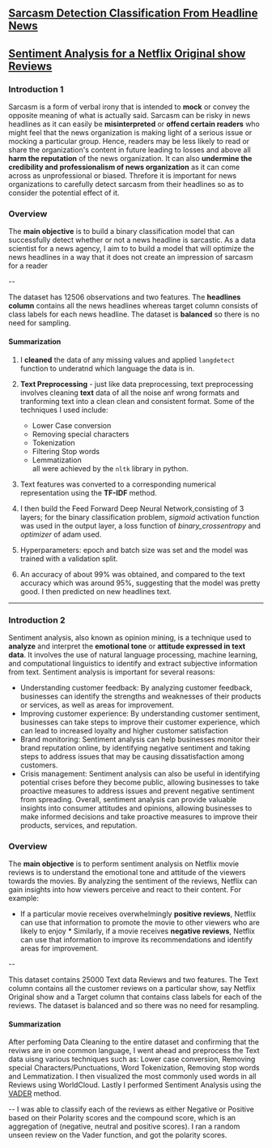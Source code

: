 ## [Sarcasm Detection Classification From Headline News](#Introduction-1)
## [Sentiment Analysis for a Netflix Original show Reviews](#Introduction-2)
### Introduction 1

Sarcasm is a form of verbal irony that is intended to **mock** or convey the opposite meaning of what is actually said. Sarcasm can be risky in news headlines as it can
easily be **misinterpreted** or **offend certain readers** who might feel that the news organization is making light of a serious issue or mocking a particular group.
Hence, readers may be less likely to read or share the organization's content in future leading to losses and above all **harm the reputation**
of the news organization. It can also **undermine the credibility and professionalism of news organization** as it can come across as
unprofessional or biased. Threfore it is important for news organizations to carefully detect sarcasm from their headlines so as to consider the potential effect of it.

### Overview

The **main objective** is to build a binary classification model that can successfully detect 
whether or not a news headline is sarcastic. As a data scientist for a news agency, I aim to to build a model
that will optimize the news headlines in a way that it does not create an impression of sarcasm for a reader

--

The dataset has 12506 observations and two features. The **headlines column** contains all the news headlines whereas target column consists of class labels for each news headline.
The dataset is **balanced** so there is no need for sampling.
#### Summarization
1. I **cleaned** the data of any missing values and applied `langdetect` function to underatnd which language the data is in.
2. **Text Preprocessing** - just like data preprocessing, text preprocessing involves cleaning **text** data of all the noise anf wrong formats and tranforming text into a clean
clean and consistent format. Some of the techniques I used include: 
    * Lower Case conversion
    * Removing special characters
    * Tokenization
    * Filtering Stop words
    * Lemmatization                                                                    
all were achieved by the `nltk` library in python.

3. Text features was converted to a corresponding numerical representation using the **TF-IDF** method.
4. I then build the Feed Forward Deep Neural Network,consisting of 3 layers; for the binary classification problem, *sigmoid* activation function was used in the output
layer, a loss function of *binary_crossentropy* and *optimizer* of adam used.
5. Hyperparameters: epoch and batch size was set and the model was trained with a validation split.
6. An accuracy of about 99% was obtained, and compared to the text accuracy which was around 95%, suggesting that the model was pretty good. I then predicted on new headlines
text.
---

### Introduction 2
Sentiment analysis, also known as opinion mining, is a technique used to **analyze** and interpret the **emotional tone** or **attitude expressed in text data**.
It involves the use of natural language processing, machine learning, and computational linguistics to identify and extract subjective information from text.
Sentiment analysis is important for several reasons:
   * Understanding customer feedback: By analyzing customer feedback, businesses can identify the strengths and weaknesses of their products or services, as well as        areas for improvement.
   * Improving customer experience: By understanding customer sentiment, businesses can take steps to improve their customer experience, which can lead to increased        loyalty and higher customer satisfaction
   * Brand monitoring: Sentiment analysis can help businesses monitor their brand reputation online, by identifying negative sentiment and taking steps to address          issues that may be causing dissatisfaction among customers.
   * Crisis management: Sentiment analysis can also be useful in identifying potential crises before they become public, allowing businesses to take proactive measures      to address issues and prevent negative sentiment from spreading.
Overall, sentiment analysis can provide valuable insights into consumer attitudes and opinions, allowing businesses to make informed decisions and take proactive measures to improve their products, services, and reputation.
### Overview

The **main objective** is to perform sentiment analysis on Netflix movie reviews is to understand the emotional tone and attitude of the viewers towards the movies. By analyzing the sentiment of the reviews, Netflix can gain insights into how viewers perceive and react to their content.
For example:
   * If a particular movie receives overwhelmingly **positive reviews**, Netflix can use that information to promote the movie to other viewers who are likely to enjoy    * Similarly, if a movie receives **negative reviews**, Netflix can use that information to improve its recommendations and identify areas for improvement.
  
--

This dataset contains 25000 Text data Reviews and two features. The Text column contains all the customer reviews on a particular show, say Netflix Original show and a Target column that contains class labels for each of the reviews. The dataset is balanced and so there was no need for resampling.
#### Summarization

After perfoming Data Cleaning to the entire dataset and confirming that the reviws are in one common language, I went ahead and preprocess the Text data uisng various techniques such as: Lower case conversion, Removing special Characters/Punctuations, Word Tokenization, Removing stop words and Lemmatization.
I then visualized the most commonly used words in all Reviews using WorldCloud.
Lastly I performed Sentiment Analysis using the [VADER](https://towardsdatascience.com/sentimental-analysis-using-vader-a3415fef7664) method.

--
I was able to classify each of the reviews as either Negative or Positive based on their Polarity scores and the compound score, which is  an aggregation of (negative, neutral and positive scores).
I ran a random unseen review on the Vader function, and got the polarity scores.


